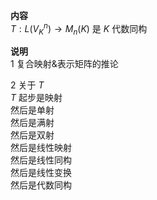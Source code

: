 **内容**    
 $T:L(V_K^n)\to M_n(K)$ 是 $K$ 代数同构    
    
**说明**    
1 复合映射&表示矩阵的推论    
    
2 关于 $T$     
 $T$ 起步是映射    
然后是单射    
然后是满射    
然后是双射    
然后是线性映射    
然后是线性同构    
然后是线性变换    
然后是代数同构    
